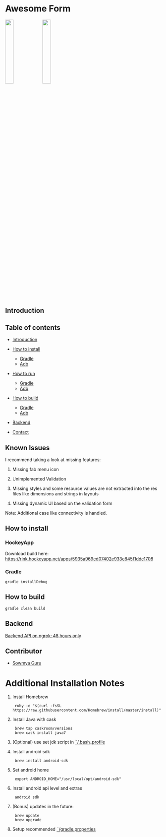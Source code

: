 # Awesome Form

<img src="https://cloud.githubusercontent.com/assets/3032751/14794909/6a61ef76-0b26-11e6-959c-fde7bd1fa701.png" width="23%"></img>
<img src="https://cloud.githubusercontent.com/assets/3032751/14794911/6aa338be-0b26-11e6-81f9-636ed170cd7b.png" width="23%"></img> 

## Introduction

## Table of contents

* [Introduction](#introduction)

* [How to install](#how-to-install)
	* [Gradle](#how-to-install#gradle)
	* [Adb](#how-to-install#adb)
* [How to run](#how-to-install)
	* [Gradle](#how-to-run#gradle)
	* [Adb](#how-to-run#adb)
* [How to build](#how-to-build)
	* [Gradle](#how-to-build#gradle)
	* [Adb](#how-to-build#adb)
* [Backend](#backend)
* [Contact](#contact)

## Known Issues

I recommend taking a look at missing features:

1. Missing fab menu icon

2. Unimplemented Validation

3. Missing styles and some resource values are not extracted into the res files like dimensions and strings in layouts

4. Missing dynamic UI based on the validation form

Note: Additional case like connectivity is handled.

## How to install

### HockeyApp

Download build here: https://rink.hockeyapp.net/apps/5935a969ed07402e933e845f1ddc1708

### Gradle

	gradle installDebug

## How to build
    
    gradle clean build 
	
## Backend

[Backend API on ngrok: 48 hours only](https://0523aec2.ngrok.io/)

## Contributor

* [Sowmya Guru](mailto:sowmyasguru@gmail.com)

# Additional Installation Notes

1. Install Homebrew

        ruby -e "$(curl -fsSL https://raw.githubusercontent.com/Homebrew/install/master/install)"
     
2. Install Java with cask

        brew tap caskroom/versions
        brew cask install java7      
       
3. (Optional) use set jdk script in [˜/.bash_profile](https://gist.github.com/kibotu/bee00e5876a3bc134f43)                

4. Install android sdk
    
        brew install android-sdk

5. Set android home

        export ANDROID_HOME="/usr/local/opt/android-sdk"
         
6. Install android api level and extras

        android sdk 
    
7. (Bonus) updates in the future:
        
        brew update
        brew upgrade
        
8. Setup recommended [˜/gradle.properties](https://gist.github.com/kibotu/2e9601e92fac05cff72b)